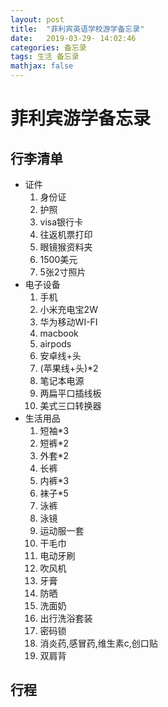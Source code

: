 ```yaml
---
layout: post
title:  "菲利宾英语学校游学备忘录"
date:   2019-03-29· 14:02:46
categories: 备忘录
tags: 生活 备忘录
mathjax: false
---
```

# 菲利宾游学备忘录
## 行李清单
* 证件
  1. 身份证
  2. 护照
  3. visa银行卡
  4. 往返机票打印
  5. 眼镜猴资料夹
  6. 1500美元
  7. 5张2寸照片
* 电子设备
  1. 手机
  2. 小米充电宝2W
  3. 华为移动WI-FI
  4. macbook
  5. airpods
  6. 安卓线+头
  7. (苹果线+头)*2
  8. 笔记本电源
  9. 两扁平口插线板
  10. 美式三口转换器
* 生活用品
  1. 短袖*3
  2. 短裤*2
  3. 外套*2
  4. 长裤
  5. 内裤*3
  6. 袜子*5
  7. 泳裤
  8. 泳镜
  9. 运动服一套
  10. 干毛巾
  11. 电动牙刷
  12. 吹风机
  13. 牙膏
  14. 防晒
  15. 洗面奶
  16. 出行洗浴套装
  17. 密码锁
  18. 消炎药,感冒药,维生素c,创口贴
  19. 双肩背 
## 行程
